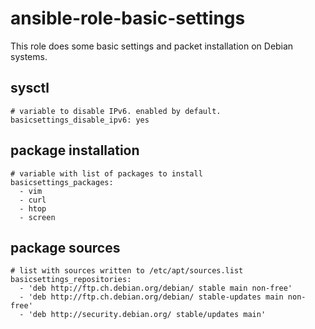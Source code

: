 # ansible-role-basic-settings

This role does some basic settings and packet installation on Debian systems.

## sysctl
```
# variable to disable IPv6. enabled by default.
basicsettings_disable_ipv6: yes
```
## package installation
```
# variable with list of packages to install
basicsettings_packages:
  - vim
  - curl
  - htop
  - screen
```
## package sources
```
# list with sources written to /etc/apt/sources.list
basicsettings_repositories:
  - 'deb http://ftp.ch.debian.org/debian/ stable main non-free'
  - 'deb http://ftp.ch.debian.org/debian/ stable-updates main non-free'
  - 'deb http://security.debian.org/ stable/updates main'
```
